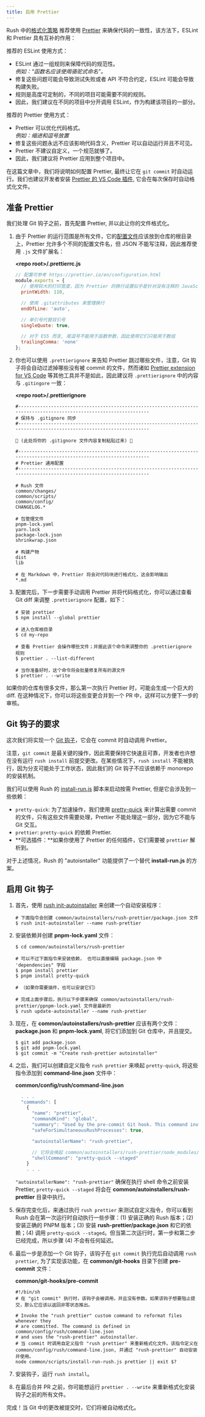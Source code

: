 ```yaml
---
title: 启用 Prettier
---
```


Rush 中的[格式化策略](https://rushstack.io/pages/heft_tasks/eslint/) 推荐使用 [Prettier](https://prettier.io/) 来确保代码的一致性，该方法下，ESLint 和 Prettier 具有互补的作用：

推荐的 ESLint 使用方式：

- ESLint 通过一组规则来保障代码的规范性。<br/>_例如：“函数名应该使用骆驼式命名”。_
- 修复这些问题可能会导致测试失败或者 API 不符合约定，ESLint 可能会导致构建失败。
- 规则是高度可定制的，不同的项目可能需要不同的规则。
- 因此，我们建议在不同的项目中分开调用 ESLint，作为构建该项目的一部分。

推荐的 Prettier 使用方式：

- Prettier 可以优化代码格式。<br/>_例如：缩进和逗号放置_
- 修复这些问题永远不应该影响代码含义，Prettier 可以自动运行并且不可见。
- Prettier 不建议自定义，一个规范就够了。
- 因此，我们建议将 Prettier 应用到整个项目中。

在这篇文章中，我们将说明如何配置 Prettier, 最终让它在 `git commit` 时自动运行。我们也建议开发者安装 [Prettier 的 VS Code 插件](https://marketplace.visualstudio.com/items?itemName=esbenp.prettier-vscode), 它会在每次保存时自动格式化文件。

## 准备 Prettier

我们处理 Git 钩子之前，首先配置 Prettier, 并以此让你的文件格式化。

1. 由于 Prettier 的运行范围是所有文件，它的[配置文件](https://prettier.io/docs/en/configuration.html)应该放到仓库的根目录上，Prettier 允许多个不同的配置文件名，但 JSON 不能写注释，因此推荐使用 `.js` 文件扩展名：

   **&lt;repo root&gt;/.prettierrc.js**

   ```js
   // 配置可参考 https://prettier.io/en/configuration.html
   module.exports = {
     // 使用较大的打印宽度，因为 Prettier 的换行设置似乎是针对没有注释的 JavaScript.
     printWidth: 110,

     // 使用 .gitattributes 来管理换行
     endOfLine: 'auto',

     // 单引号代替双引号
     singleQuote: true,

     // 对于 ES5 而言, 尾逗号不能用于函数参数，因此使用它们只能用于数组
     trailingComma: 'none'
   };
   ```

2. 你也可以使用 `.prettierignore` 来告知 Prettier 跳过哪些文件，注意，Git 钩子将会自动过滤掉哪些没有被 commit 的文件，然而诸如 [Prettier extension for VS Code](https://marketplace.visualstudio.com/items?itemName=esbenp.prettier-vscode) 等其他工具并不是如此，因此建议将 `.prettierignore` 中的内容与 `.gitingore` 一致：

   **&lt;repo root&gt;/.prettierignore**

   ```shell
   #-------------------------------------------------------------------------------------------------------------------
   # 保持与 .gitignore 同步
   #-------------------------------------------------------------------------------------------------------------------

   👋 (此处将你的 .gitignore 文件内容复制粘贴过来) 👋

   #-------------------------------------------------------------------------------------------------------------------
   # Prettier 通用配置
   #-------------------------------------------------------------------------------------------------------------------

   # Rush 文件
   common/changes/
   common/scripts/
   common/config/
   CHANGELOG.*

   # 包管理文件
   pnpm-lock.yaml
   yarn.lock
   package-lock.json
   shrinkwrap.json

   # 构建产物
   dist
   lib

   # 在 Markdown 中，Prettier 将会对代码块进行格式化，这会影响输出
   *.md
   ```

3. 配置完后，下一步需要手动调用 Prettier 并将代码格式化，你可以通过查看 Git diff 来调整 `.prettierignore` 配置，如下：

   ```shell
   # 安装 prettier
   $ npm install --global prettier

   # 进入仓库根目录
   $ cd my-repo

   # 查看 Prettier 会操作哪些文件；并据此该个命令来调整你的 .prettierignore 规则
   $ prettier . --list-different

   # 当你准备好时，这个命令将会批量修复所有的源文件
   $ prettier . --write
   ```

如果你的仓库有很多文件，那么第一次执行 Prettier 时，可能会生成一个巨大的 diff. 在这种情况下，你可以将这些变更合并到一个 PR 中，这样可以方便下一步的审核。

## Git 钩子的要求

这次我们将实现一个 [Git 钩子](../maintainer/git_hooks.md)，它会在 commit 时自动调用 Prettier。

注意，`git commit` 是最关键的操作，因此需要保持它快速且可靠，开发者也许想在没有运行 `rush install` 前提交更改。在某些情况下，`rush install` 不能被执行，因为分支可能处于工作状态，因此我们的 Git 钩子不应该依赖于 monorepo 的安装机制。

我们可以使用 Rush 的 [install-run.js](../maintainer/enabling_ci_builds.md) 脚本来启动按需 Prettier, 但是它会涉及到一些依赖：

- `pretty-quick`: 为了加速操作，我们使用 [pretty-quick](https://www.npmjs.com/package/pretty-quick) 来计算出需要 commit 的文件，只有这些文件需要处理，Prettier 不能处理这一部分，因为它不能与 Git 交互。
- `prettier`: `pretty-quick` 的依赖 Prettier.
- **可选插件：**如果你使用了 Prettier 的任何插件，它们需要被 `prettier` 解析到。

对于上述情况，Rush 的 "autoisntaller" 功能提供了一个替代 **install-run.js** 的方案。

## 启用 Git 钩子

1. 首先，使用 [rush init-autoinstaller](../commands/rush_init-autoinstaller.md) 来创建一个自动安装程序：

   ```shell
   # 下面指令会创建 common/autoinstallers/rush-prettier/package.json 文件
   $ rush init-autoinstaller --name rush-prettier
   ```

2. 安装依赖并创建 **pnpm-lock.yaml** 文件：

   ```shell
   $ cd common/autoinstallers/rush-prettier

   # 可以不过下面指令来安装依赖， 也可以直接编辑 package.json 中 'dependencies" 字段
   $ pnpm install prettier
   $ pnpm install pretty-quick

   # （如果你需要插件，也可以安装它们）

   # 完成上面步骤后，执行以下步骤来确保 common/autoinstallers/rush-prettier/ppnpm-lock.yaml 文件是最新的
   $ rush update-autoinstaller --name rush-prettier
   ```

3. 现在，在 **common/autoinstallers/rush-prettier** 应该有两个文件：**package.json** 和 **pnpm-lock.yaml**, 将它们添加到 Git 仓库中，并且提交。

   ```shell
   $ git add package.json
   $ git add pnpm-lock.yaml
   $ git commit -m "Create rush-prettier autoinstaller"
   ```

4. 之后，我们可以创建自定义指令 `rush prettier` 来唤起 `pretty-quick`, 将这些指令添加到 **command-line.json** 文件中：

   **common/config/rush/command-line.json**

   ```js
     . . .
     "commands": [
       {
         "name": "prettier",
         "commandKind": "global",
         "summary": "Used by the pre-commit Git hook. This command invokes Prettier to reformat staged changes.",
         "safeForSimultaneousRushProcesses": true,

         "autoinstallerName": "rush-prettier",

         // 它将会唤起 common/autoinstallers/rush-prettier/node_modules/.bin/pretty-quick
         "shellCommand": "pretty-quick --staged"
       }
       . . .
   ```

   `"autoinstallerName": "rush-prettier"` 确保在执行 shell 命令之前安装 Prettier, `pretty-quick --staged` 将会在 **common/autoinstallers/rush-prettier** 目录中执行。

5. 保存完变化后，来通过执行 `rush prettier` 来测试自定义指令，你可以看到 Rush 会在第一次运行时自动执行一些步骤：(1) 安装正确的 Rush 版本；(2) 安装正确的 PNPM 版本；(3) 安装 **rush-prettier/package.json** 和它的依赖；(4) 调用 `pretty-quick --staged`。但当第二次运行时，第一步和第二步已经完成，所以步骤 (4) 不会有任何延迟。

6. 最后一步是添加一个 Git 钩子，该钩子在 `git commit` 执行完后自动调用 `rush prettier`, 为了实现该功能，在 **common/git-hooks** 目录下创建 **pre-commit** 文件：

   **common/git-hooks/pre-commit**

   ```
   #!/bin/sh
   # 在 "git commit" 执行时，该钩子会被调用，并且没有参数。如果该钩子想要阻止提交，那么它应该以返回非零状态推出。

   # Invoke the "rush prettier" custom command to reformat files whenever they
   # are committed. The command is defined in common/config/rush/command-line.json
   # and uses the "rush-prettier" autoinstaller.
   # 当 commit 时调用自定义指令 "rush prettier" 来重新格式化文件。该指令定义在 common/config/rush/command-line.json, 并通过 "rush-prettier" 自动安装并使用。
   node common/scripts/install-run-rush.js prettier || exit $?
   ```

7. 安装钩子，运行 `rush install`。

8. 在最后合并 PR 之前，你可能想运行 `prettier . --write` 来重新格式化安装钩子之前的所有文件。

完成！当 Git 中的更改被提交时，它们将被自动格式化。
